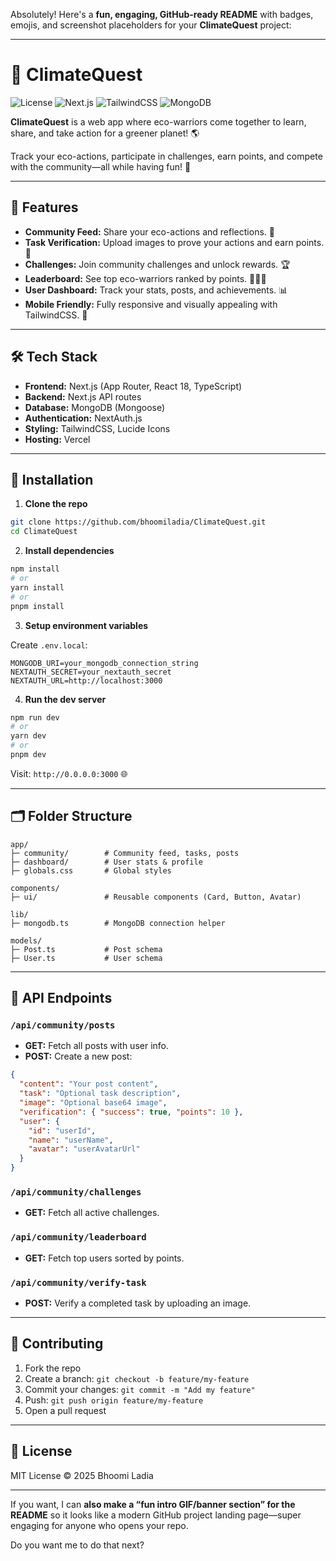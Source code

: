 Absolutely! Here's a **fun, engaging, GitHub-ready README** with badges, emojis, and screenshot placeholders for your **ClimateQuest** project:

---

# 🌱 ClimateQuest

![License](https://img.shields.io/badge/License-MIT-green) ![Next.js](https://img.shields.io/badge/Next.js-13-blue) ![TailwindCSS](https://img.shields.io/badge/TailwindCSS-3.3-teal) ![MongoDB](https://img.shields.io/badge/MongoDB-Atlas-brightgreen)

**ClimateQuest** is a web app where eco-warriors come together to learn, share, and take action for a greener planet! 🌎

Track your eco-actions, participate in challenges, earn points, and compete with the community—all while having fun! 💚

---

## 🎯 Features

* **Community Feed:** Share your eco-actions and reflections. 📝
* **Task Verification:** Upload images to prove your actions and earn points. 📸
* **Challenges:** Join community challenges and unlock rewards. 🏆
* **Leaderboard:** See top eco-warriors ranked by points. 🥇🥈🥉
* **User Dashboard:** Track your stats, posts, and achievements. 📊
* **Mobile Friendly:** Fully responsive and visually appealing with TailwindCSS. 📱

---

## 🛠 Tech Stack

* **Frontend:** Next.js (App Router, React 18, TypeScript)
* **Backend:** Next.js API routes
* **Database:** MongoDB (Mongoose)
* **Authentication:** NextAuth.js
* **Styling:** TailwindCSS, Lucide Icons
* **Hosting:** Vercel

---

## 🚀 Installation

1. **Clone the repo**

```bash
git clone https://github.com/bhoomiladia/ClimateQuest.git
cd ClimateQuest
```

2. **Install dependencies**

```bash
npm install
# or
yarn install
# or
pnpm install
```

3. **Setup environment variables**

Create `.env.local`:

```env
MONGODB_URI=your_mongodb_connection_string
NEXTAUTH_SECRET=your_nextauth_secret
NEXTAUTH_URL=http://localhost:3000
```

4. **Run the dev server**

```bash
npm run dev
# or
yarn dev
# or
pnpm dev
```

Visit: `http://0.0.0.0:3000` 🌐

---

## 🗂 Folder Structure

```
app/
├─ community/        # Community feed, tasks, posts
├─ dashboard/        # User stats & profile
├─ globals.css       # Global styles

components/
├─ ui/               # Reusable components (Card, Button, Avatar)

lib/
├─ mongodb.ts        # MongoDB connection helper

models/
├─ Post.ts           # Post schema
├─ User.ts           # User schema
```

---

## 📌 API Endpoints

### `/api/community/posts`

* **GET:** Fetch all posts with user info.
* **POST:** Create a new post:

```json
{
  "content": "Your post content",
  "task": "Optional task description",
  "image": "Optional base64 image",
  "verification": { "success": true, "points": 10 },
  "user": {
    "id": "userId",
    "name": "userName",
    "avatar": "userAvatarUrl"
  }
}
```

### `/api/community/challenges`

* **GET:** Fetch all active challenges.

### `/api/community/leaderboard`

* **GET:** Fetch top users sorted by points.

### `/api/community/verify-task`

* **POST:** Verify a completed task by uploading an image.

---



## 🤝 Contributing

1. Fork the repo
2. Create a branch: `git checkout -b feature/my-feature`
3. Commit your changes: `git commit -m "Add my feature"`
4. Push: `git push origin feature/my-feature`
5. Open a pull request

---

## 📜 License

MIT License © 2025 Bhoomi Ladia

---

If you want, I can **also make a “fun intro GIF/banner section” for the README** so it looks like a modern GitHub project landing page—super engaging for anyone who opens your repo.

Do you want me to do that next?
